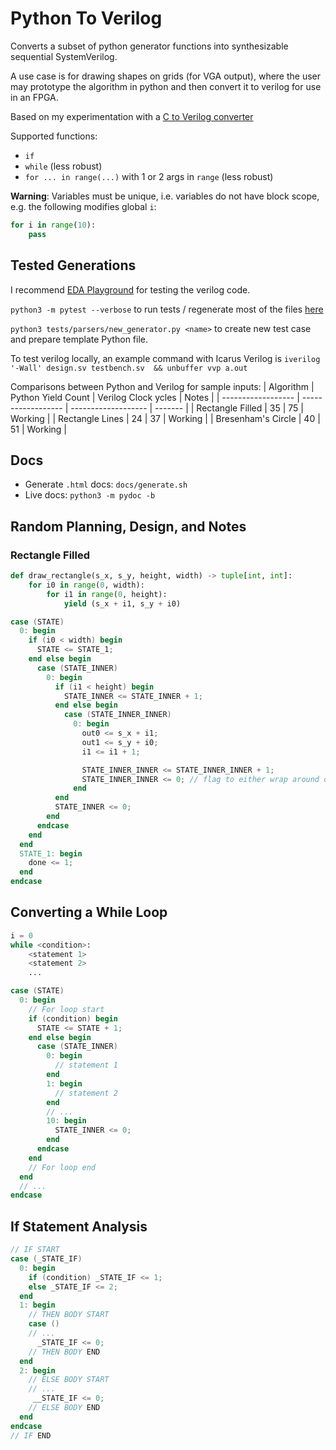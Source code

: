 # Python To Verilog

Converts a subset of python generator functions into synthesizable sequential SystemVerilog.

A use case is for drawing shapes on grids (for VGA output), where the user may prototype the algorithm in python and then convert it to verilog for use in an FPGA.

Based on my experimentation with a [C to Verilog converter](https://github.com/WorldofKerry/c2hdl)

Supported functions:

- `if`
- `while` (less robust)
- `for ... in range(...)` with 1 or 2 args in `range` (less robust)

**Warning**: Variables must be unique, i.e. variables do not have block scope, e.g. the following modifies global `i`:

```python
for i in range(10):
    pass
```

## Tested Generations

I recommend [EDA Playground](https://edaplayground.com/) for testing the verilog code.

`python3 -m pytest --verbose` to run tests / regenerate most of the files [here](tests/parsers/data/generator/)

`python3 tests/parsers/new_generator.py <name>` to create new test case and prepare template Python file.

To test verilog locally, an example command with Icarus Verilog is
`iverilog '-Wall' design.sv testbench.sv  && unbuffer vvp a.out`

Comparisons between Python and Verilog for sample inputs:
| Algorithm          | Python Yield Count | Verilog Clock ycles | Notes   |
| ------------------ | ------------------ | ------------------- | ------- |
| Rectangle Filled   | 35                 | 75                  | Working |
| Rectangle Lines    | 24                 | 37                  | Working |
| Bresenham's Circle | 40                 | 51                  | Working |

## Docs

- Generate `.html` docs: `docs/generate.sh`
- Live docs: `python3 -m pydoc -b`

## Random Planning, Design, and Notes

### Rectangle Filled

```python
def draw_rectangle(s_x, s_y, height, width) -> tuple[int, int]:
    for i0 in range(0, width):
        for i1 in range(0, height):
            yield (s_x + i1, s_y + i0)
```

```verilog
case (STATE)
  0: begin
    if (i0 < width) begin
      STATE <= STATE_1;
    end else begin
      case (STATE_INNER)
        0: begin
          if (i1 < height) begin
            STATE_INNER <= STATE_INNER + 1;
          end else begin
            case (STATE_INNER_INNER)
              0: begin
                out0 <= s_x + i1;
                out1 <= s_y + i0;
                i1 <= i1 + 1;

                STATE_INNER_INNER <= STATE_INNER_INNER + 1;
                STATE_INNER_INNER <= 0; // flag to either wrap around or remain
              end
          end
          STATE_INNER <= 0;
        end
      endcase
    end
  end
  STATE_1: begin
    done <= 1;
  end
endcase
```

## Converting a While Loop

```python
i = 0
while <condition>:
    <statement 1>
    <statement 2>
    ...
```

```verilog
case (STATE)
  0: begin
    // For loop start
    if (condition) begin
      STATE <= STATE + 1;
    end else begin
      case (STATE_INNER)
        0: begin
          // statement 1
        end
        1: begin
          // statement 2
        end
        // ...
        10: begin
          STATE_INNER <= 0;
        end
      endcase
    end
    // For loop end
  end
  // ...
endcase
```

## If Statement Analysis

```verilog
// IF START
case (_STATE_IF)
  0: begin
    if (condition) _STATE_IF <= 1;
    else _STATE_IF <= 2;
  end
  1: begin
    // THEN BODY START
    case ()
    // ...
      _STATE_IF <= 0;
    // THEN BODY END
  end
  2: begin
    // ELSE BODY START
    // ...
     __STATE_IF <= 0;
    // ELSE BODY END
  end
endcase
// IF END
```
